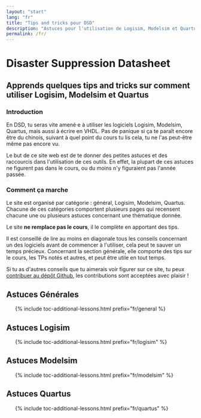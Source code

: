 ```yaml
---
layout: "start"
lang: "fr"
title: "Tips and tricks pour DSD"
description: "Astuces pour l'utilisation de Logisim, Modelsim et Quartus, et pour le cours de DSD en général"
permalink: /fr/
---
```


# Disaster Suppression Datasheet

<h2 class="heading__introduction">Apprends quelques tips and tricks sur comment utiliser Logisim, Modelsim et Quartus</h2>

<div
  class="text-columns">
  <section>
    <h3 class="text-columns__heading">Introduction</h3>
    <p>
      En DSD, tu seras vite amené·e à utiliser les logiciels Logisim, Modelsim, Quartus, mais aussi à écrire en VHDL.
      Pas de panique si ça te paraît encore être du chinois, suivant à quel point du cours tu lis cela, tu ne l'as peut-être
      même pas encore vu.
    </p>
    <p>
      Le but de ce site web est de te donner des petites astuces et des raccourcis dans l'utilisation de ces outils. En effet,
      la plupart de ces astuces ne figurent pas dans le cours, ou du moins n'y figuraient pas l'année passée.
    </p>
  </section>
  <section>
    <h3 class="text-columns__heading">Comment ça marche</h3>
      <p>
        Le site est organisé par catégorie : général, Logisim, Modelsim, Quartus. Chacune de ces catégories comportent plusieurs
        pages qui recensent chacune une ou plusieurs astuces concernant une thématique donnée.
      </p>
      <p>
        Le site <strong>ne remplace pas le cours</strong>, il le complète en apportant des tips.
      </p>
      <p>
        Il est conseillé de lire au moins en diagonale tous les conseils concernant un des logiciels avant de commencer à l'utiliser,
        cela peut te sauver un temps précieux. Concernant la section générale, elle comporte des tips sur le cours, les TPs notés et autres,
        et peut être utile en tout temps.
      </p>
      <p>
        Si tu as d'autres conseils que tu aimerais voir figurer sur ce site, tu peux <a href="https://github.com/MaelImhof/dsd.mael.im">contribuer au dépôt Github</a>,
        les contributions sont acceptées avec plaisir !
      </p>
  </section>
</div>

<h2 class="heading__toc">Astuces Générales</h2>
<ul class=lessons-toc>
  {% include toc-additional-lessons.html prefix="fr/general %}
</ul>
<h2 class="heading__toc">Astuces Logisim</h2>
<ul class="lessons-toc">
  {% include toc-additional-lessons.html prefix="fr/logisim" %}
</ul>
<h2 class="heading__toc">Astuces Modelsim</h2>
<ul class="lessons-toc">
  {% include toc-additional-lessons.html prefix="fr/modelsim" %}
</ul>
<h2 class="heading__toc">Astuces Quartus</h2>
<ul class="lessons-toc">
  {% include toc-additional-lessons.html prefix="fr/quartus" %}
</ul>